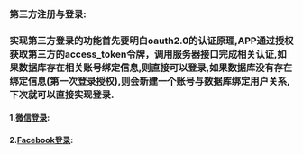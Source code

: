 ### 第三方注册与登录:

### 实现第三方登录的功能首先要明白oauth2.0的认证原理,APP通过授权获取第三方的access\_token令牌，调用服务器接口完成相关认证,如果数据库存在相关账号绑定信息,则直接可以登录,如果数据库没有存在绑定信息\(第一次登录授权\),则会新建一个账号与数据库绑定用户关系,下次就可以直接实现登录.

#### 1.[微信登录](/../deng-lu-yu-tui-chu/zhang-hao-deng-lu/di-san-fang-deng-lu/wei-xin-deng-lu.html):

#### 2.[Facebook登录](/../deng-lu-yu-tui-chu/zhang-hao-deng-lu/di-san-fang-deng-lu/facebook.html):



